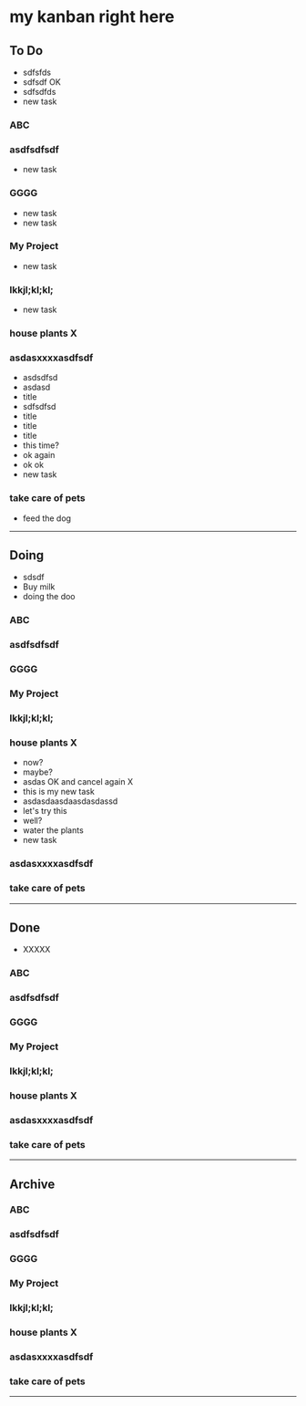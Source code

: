 # my kanban right here

## To Do

- sdfsfds
- sdfsdf OK
- sdfsdfds
- new task

### ABC

### asdfsdfsdf

- new task

### GGGG

- new task
- new task

### My Project

- new task

### lkkjl;kl;kl;

- new task

### house plants X

### asdasxxxxasdfsdf

- asdsdfsd
- asdasd
- title
- sdfsdfsd
- title
- title
- title
- this time?
- ok again
- ok ok
- new task

### take care of pets

- feed the dog

----------

## Doing

- sdsdf
- Buy milk
- doing the doo

### ABC

### asdfsdfsdf

### GGGG

### My Project

### lkkjl;kl;kl;

### house plants X

- now?
- maybe?
- asdas OK and cancel again X
- this is my new task
- asdasdaasdaasdasdassd
- let's try this
- well?
- water the plants
- new task

### asdasxxxxasdfsdf

### take care of pets

----------

## Done

- XXXXX

### ABC

### asdfsdfsdf

### GGGG

### My Project

### lkkjl;kl;kl;

### house plants X

### asdasxxxxasdfsdf

### take care of pets

----------

## Archive

### ABC

### asdfsdfsdf

### GGGG

### My Project

### lkkjl;kl;kl;

### house plants X

### asdasxxxxasdfsdf

### take care of pets

----------
